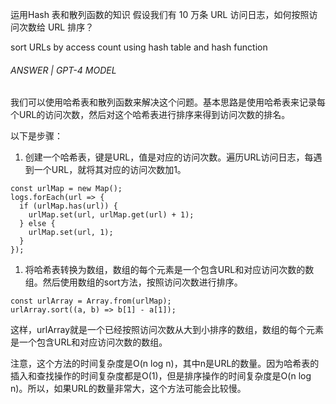 运用Hash 表和散列函数的知识 假设我们有 10 万条 URL 访问日志，如何按照访问次数给 URL 排序？

sort URLs by access count using hash table and hash function

###### ANSWER | GPT-4 MODEL

我们可以使用哈希表和散列函数来解决这个问题。基本思路是使用哈希表来记录每个URL的访问次数，然后对这个哈希表进行排序来得到访问次数的排名。

以下是步骤：

1. 创建一个哈希表，键是URL，值是对应的访问次数。遍历URL访问日志，每遇到一个URL，就将其对应的访问次数加1。

```
const urlMap = new Map();
logs.forEach(url => {
  if (urlMap.has(url)) {
    urlMap.set(url, urlMap.get(url) + 1);
  } else {
    urlMap.set(url, 1);
  }
});
```

1. 将哈希表转换为数组，数组的每个元素是一个包含URL和对应访问次数的数组。然后使用数组的sort方法，按照访问次数进行排序。

```
const urlArray = Array.from(urlMap);
urlArray.sort((a, b) => b[1] - a[1]);
```

这样，urlArray就是一个已经按照访问次数从大到小排序的数组，数组的每个元素是一个包含URL和对应访问次数的数组。

注意，这个方法的时间复杂度是O(n log n)，其中n是URL的数量。因为哈希表的插入和查找操作的时间复杂度都是O(1)，但是排序操作的时间复杂度是O(n log n)。所以，如果URL的数量非常大，这个方法可能会比较慢。
